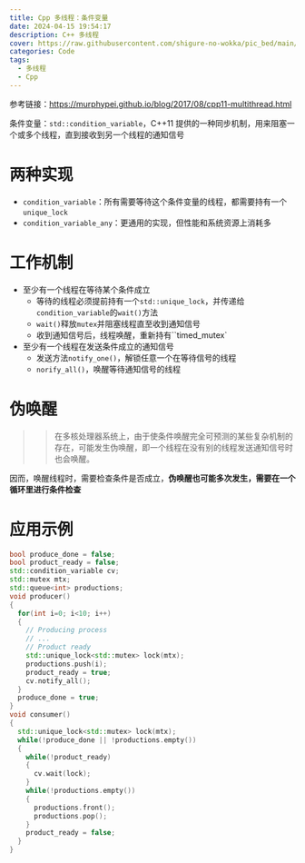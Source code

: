 ```yaml
---
title: Cpp 多线程：条件变量
date: 2024-04-15 19:54:17
description: C++ 多线程
cover: https://raw.githubusercontent.com/shigure-no-wokka/pic_bed/main/imgs/family_code.jpg
categories: Code
tags:
  - 多线程
  - Cpp
---
```


参考链接：https://murphypei.github.io/blog/2017/08/cpp11-multithread.html

条件变量：`std::condition_variable`，C++11 提供的一种同步机制，用来阻塞一个或多个线程，直到接收到另一个线程的通知信号

# 两种实现

- `condition_variable`：所有需要等待这个条件变量的线程，都需要持有一个`unique_lock`
- `condition_variable_any`：更通用的实现，但性能和系统资源上消耗多

# 工作机制

- 至少有一个线程在等待某个条件成立
  - 等待的线程必须提前持有一个`std::unique_lock`，并传递给`condition_variable`的`wait()`方法
  - `wait()`释放`mutex`并阻塞线程直至收到通知信号
  - 收到通知信号后，线程唤醒，重新持有``timed_mutex`
- 至少有一个线程在发送条件成立的通知信号
  - 发送方法`notify_one()`，解锁任意一个在等待信号的线程
  - `norify_all()`，唤醒等待通知信号的线程

# 伪唤醒

>> 在多核处理器系统上，由于使条件唤醒完全可预测的某些复杂机制的存在，可能发生伪唤醒，即一个线程在没有别的线程发送通知信号时也会唤醒。

因而，唤醒线程时，需要检查条件是否成立，**伪唤醒也可能多次发生，需要在一个循环里进行条件检查**


# 应用示例

```cpp
bool produce_done = false;
bool product_ready = false;
std::condition_variable cv;
std::mutex mtx;
std::queue<int> productions;
void producer()
{
  for(int i=0; i<10; i++)
  {
    // Producing process
    // ...
    // Product ready
    std::unique_lock<std::mutex> lock(mtx);
    productions.push(i);
    product_ready = true;
    cv.notify_all();
  }
  produce_done = true;
}
void consumer()
{
  std::unique_lock<std::mutex> lock(mtx);
  while(!produce_done || !productions.empty())
  {
    while(!product_ready)
    {
      cv.wait(lock);
    }
    while(!productions.empty())
    {
      productions.front();
      productions.pop();
    }
    product_ready = false;
  }
}
```




